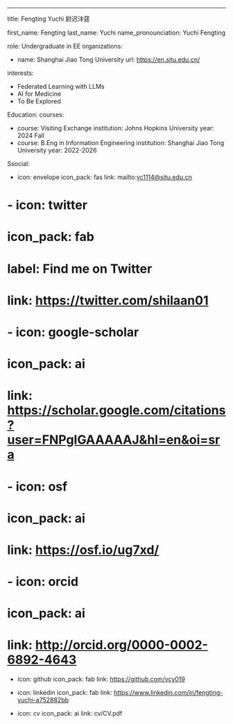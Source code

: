 ---
title: Fengting Yuchi 尉迟沣莛

first_name: Fengting
last_name: Yuchi
name_pronounciation: Yuchi Fengting

role: Undergraduate in EE
organizations: 
- name: Shanghai Jiao Tong University
  url: https://en.sjtu.edu.cn/

interests: 
- Federated Learning with LLMs
- AI for Medicine
- To Be Explored

Education:
  courses:
  - course: Visiting Exchange
    institution: Johns Hopkins University
    year: 2024 Fall
  - course: B.Eng in Information Engineering
    institution: Shanghai Jiao Tong University
    year: 2022-2026

Ssocial:
- icon: envelope
  icon_pack: fas
  link: mailto:yc1114@sjtu.edu.cn
# - icon: twitter
#   icon_pack: fab
#   label: Find me on Twitter
#   link: https://twitter.com/shilaan01
# - icon: google-scholar
#   icon_pack: ai
#   link: https://scholar.google.com/citations?user=FNPgIGAAAAAJ&hl=en&oi=sra
# - icon: osf
#   icon_pack: ai
#   link: https://osf.io/ug7xd/ 
# - icon: orcid
#   icon_pack: ai
#   link: http://orcid.org/0000-0002-6892-4643 
- icon: github
  icon_pack: fab
  link: https://github.com/vcy019
- icon: linkedin
  icon_pack: fab
  link: https://www.linkedin.com/in/fengting-yuchi-a752882bb

- icon: cv
  icon_pack: ai
  link: cv/CV.pdf

  

